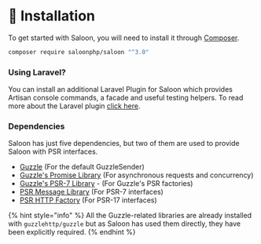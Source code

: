 # 👋 Installation

To get started with Saloon, you will need to install it through [Composer](https://getcomposer.org/).&#x20;

```bash
composer require saloonphp/saloon "^3.0"
```

### Using Laravel?

You can install an additional Laravel Plugin for Saloon which provides Artisan console commands, a facade and useful testing helpers. To read more about the Laravel plugin [click here](../plugins/laravel-integration.md).

### Dependencies

Saloon has just five dependencies, but two of them are used to provide Saloon with PSR interfaces.

* [Guzzle](https://github.com/guzzle/guzzle) (For the default GuzzleSender)
* [Guzzle's Promise Library](https://github.com/guzzle/promises) (For asynchronous requests and concurrency)
* [Guzzle's PSR-7 Library](https://github.com/guzzle/psr7) - (For Guzzle's PSR factories)
* [PSR Message Library](https://github.com/php-fig/http-message) (For PSR-7 interfaces)
* [PSR HTTP Factory](https://github.com/php-fig/http-factory) (For PSR-17 interfaces)

{% hint style="info" %}
All the Guzzle-related libraries are already installed with `guzzlehttp/guzzle` but as Saloon has used them directly, they have been explicitly required.
{% endhint %}
